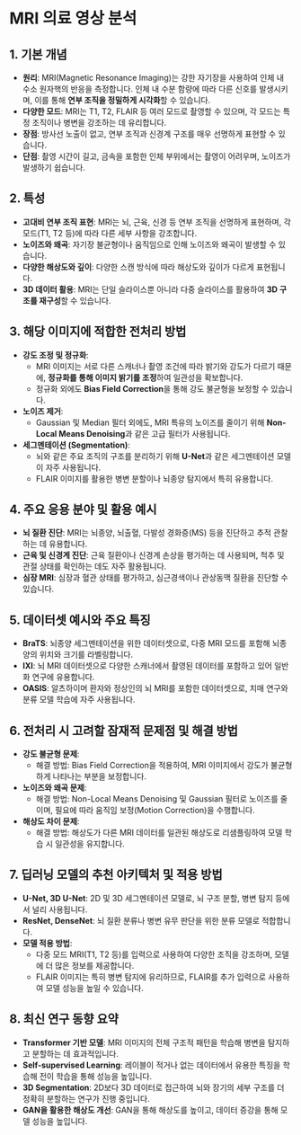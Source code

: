
# MRI 의료 영상 분석

## 1. 기본 개념
- **원리**: MRI(Magnetic Resonance Imaging)는 강한 자기장을 사용하여 인체 내 수소 원자핵의 반응을 측정합니다. 인체 내 수분 함량에 따라 다른 신호를 발생시키며, 이를 통해 **연부 조직을 정밀하게 시각화**할 수 있습니다.
- **다양한 모드**: MRI는 T1, T2, FLAIR 등 여러 모드로 촬영할 수 있으며, 각 모드는 특정 조직이나 병변을 강조하는 데 유리합니다.
- **장점**: 방사선 노출이 없고, 연부 조직과 신경계 구조를 매우 선명하게 표현할 수 있습니다.
- **단점**: 촬영 시간이 길고, 금속을 포함한 인체 부위에서는 촬영이 어려우며, 노이즈가 발생하기 쉽습니다.

## 2. 특성
- **고대비 연부 조직 표현**: MRI는 뇌, 근육, 신경 등 연부 조직을 선명하게 표현하며, 각 모드(T1, T2 등)에 따라 다른 세부 사항을 강조합니다.
- **노이즈와 왜곡**: 자기장 불균형이나 움직임으로 인해 노이즈와 왜곡이 발생할 수 있습니다.
- **다양한 해상도와 깊이**: 다양한 스캔 방식에 따라 해상도와 깊이가 다르게 표현됩니다.
- **3D 데이터 활용**: MRI는 단일 슬라이스뿐 아니라 다중 슬라이스를 활용하여 **3D 구조를 재구성**할 수 있습니다.

## 3. 해당 이미지에 적합한 전처리 방법
- **강도 조정 및 정규화**:
  - MRI 이미지는 서로 다른 스캐너나 촬영 조건에 따라 밝기와 강도가 다르기 때문에, **정규화를 통해 이미지 밝기를 조정**하여 일관성을 확보합니다.
  - 정규화 외에도 **Bias Field Correction**을 통해 강도 불균형을 보정할 수 있습니다.
- **노이즈 제거**:
  - Gaussian 및 Median 필터 외에도, MRI 특유의 노이즈를 줄이기 위해 **Non-Local Means Denoising**과 같은 고급 필터가 사용됩니다.
- **세그멘테이션 (Segmentation)**:
  - 뇌와 같은 주요 조직의 구조를 분리하기 위해 **U-Net**과 같은 세그멘테이션 모델이 자주 사용됩니다.
  - FLAIR 이미지를 활용한 병변 분할이나 뇌종양 탐지에서 특히 유용합니다.

## 4. 주요 응용 분야 및 활용 예시
- **뇌 질환 진단**: MRI는 뇌종양, 뇌출혈, 다발성 경화증(MS) 등을 진단하고 추적 관찰하는 데 유용합니다.
- **근육 및 신경계 진단**: 근육 질환이나 신경계 손상을 평가하는 데 사용되며, 척추 및 관절 상태를 확인하는 데도 자주 활용됩니다.
- **심장 MRI**: 심장과 혈관 상태를 평가하고, 심근경색이나 관상동맥 질환을 진단할 수 있습니다.

## 5. 데이터셋 예시와 주요 특징
- **BraTS**: 뇌종양 세그멘테이션을 위한 데이터셋으로, 다중 MRI 모드를 포함해 뇌종양의 위치와 크기를 라벨링합니다.
- **IXI**: 뇌 MRI 데이터셋으로 다양한 스캐너에서 촬영된 데이터를 포함하고 있어 일반화 연구에 유용합니다.
- **OASIS**: 알츠하이머 환자와 정상인의 뇌 MRI를 포함한 데이터셋으로, 치매 연구와 분류 모델 학습에 자주 사용됩니다.

## 6. 전처리 시 고려할 잠재적 문제점 및 해결 방법
- **강도 불균형 문제**:
  - 해결 방법: Bias Field Correction을 적용하여, MRI 이미지에서 강도가 불균형하게 나타나는 부분을 보정합니다.
- **노이즈와 왜곡 문제**:
  - 해결 방법: Non-Local Means Denoising 및 Gaussian 필터로 노이즈를 줄이며, 필요에 따라 움직임 보정(Motion Correction)을 수행합니다.
- **해상도 차이 문제**:
  - 해결 방법: 해상도가 다른 MRI 데이터를 일관된 해상도로 리샘플링하여 모델 학습 시 일관성을 유지합니다.

## 7. 딥러닝 모델의 추천 아키텍처 및 적용 방법
- **U-Net, 3D U-Net**: 2D 및 3D 세그멘테이션 모델로, 뇌 구조 분할, 병변 탐지 등에서 널리 사용됩니다.
- **ResNet, DenseNet**: 뇌 질환 분류나 병변 유무 판단을 위한 분류 모델로 적합합니다.
- **모델 적용 방법**:
  - 다중 모드 MRI(T1, T2 등)를 입력으로 사용하여 다양한 조직을 강조하며, 모델에 더 많은 정보를 제공합니다.
  - FLAIR 이미지는 특히 병변 탐지에 유리하므로, FLAIR를 추가 입력으로 사용하여 모델 성능을 높일 수 있습니다.

## 8. 최신 연구 동향 요약
- **Transformer 기반 모델**: MRI 이미지의 전체 구조적 패턴을 학습해 병변을 탐지하고 분할하는 데 효과적입니다.
- **Self-supervised Learning**: 레이블이 적거나 없는 데이터에서 유용한 특징을 학습해 전이 학습을 통해 성능을 높입니다.
- **3D Segmentation**: 2D보다 3D 데이터로 접근하여 뇌와 장기의 세부 구조를 더 정확히 분할하는 연구가 진행 중입니다.
- **GAN을 활용한 해상도 개선**: GAN을 통해 해상도를 높이고, 데이터 증강을 통해 모델 성능을 높입니다.
